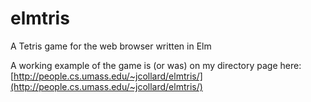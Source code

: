 elmtris
=======

A Tetris game for the web browser written in Elm

A working example of the game is (or was) on my directory page here: [http://people.cs.umass.edu/~jcollard/elmtris/](http://people.cs.umass.edu/~jcollard/elmtris/)